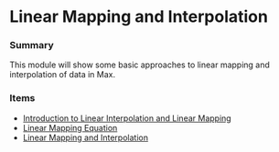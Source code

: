 # Linear Mapping and Interpolation

### Summary

This module will show some basic approaches to linear mapping and interpolation of data in Max.

### Items

* [Introduction to Linear Interpolation and Linear Mapping](IntroductionToLinearInterpolation&LinearMapping.html)
* [Linear Mapping Equation](1.Linear-Mapping-Equation.html)
* [Linear Mapping and Interpolation](2.Linear-Mapping-and-Interpolation.html)
